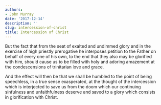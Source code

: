 ```yaml
---
authors:
- John Murray
date: '2017-12-14'
description: ''
slug: intercession-of-christ
title: Intercession of Christ
---
```

But the fact that from the seat of exalted and undimmed glory and in the exercise of high priestly prerogative he interposes petition to the Father on behalf of every one of his own, to the end that they also may be glorified with him, should cause us to be filled with holy and adoring amazement at the condescensions of trinitarian love and grace.

And the effect will then be that we shall be humbled to the point of being speechless, in a true sense exasperated, at the thought of the intercession which is interjected to save us from the doom which our continuing sinfulness and unfaithfulness deserve and saved to a glory which consists in glorification with Christ.



